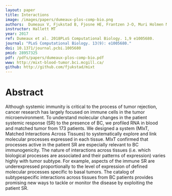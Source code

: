 ```yaml
---
layout: paper
title: Interactions 
image: /images/papers/dumeaux-plos-comp-bio.png
authors:  Dumeaux V, Fjukstad B, Fjosne HE, Frantzen J-O, Muri Holmen M, Rodegerdts E, Schlichting E, Børresen-Dale A-L, Ailo Bongo L, Lund E, Hallett MT
instructor: Hallett MT
year: 2017
ref: Dumeaux et al. 2018PLoS Computational Biology. 1,9 e1005680.
journal: "PLoS Computational Biology. 13(9): e1005680."
doi: 10.1371/journal.pcbi.1005680
pmid: 28957325
pdf: /pdfs/papers/dumeaux-plos-comp-bio.pdf
www: http://mixt-blood-tumor.bci.mcgill.ca/
github: http://github.com/fjukstad/mixt
---
```



# Abstract
Although systemic immunity is critical to the process of tumor rejection, cancer research has
largely focused on immune cells in the tumor microenvironment. To understand molecular
changes in the patient systemic response (SR) to the presence of BC, we profiled RNA in
blood and matched tumor from 173 patients. We designed a system (MIxT, Matched Interactions
Across Tissues) to systematically explore and link molecular processes expressed
in each tissue. MIxT confirmed that processes active in the patient SR are especially relevant
to BC immunogenicity. The nature of interactions across tissues (i.e. which biological
processes are associated and their patterns of expression) varies highly with tumor subtype.
For example, aspects of the immune SR are underexpressed proportionally to the level of
expression of defined molecular processes specific to basal tumors. The catalog of subtypespecific
interactions across tissues from BC patients provides promising new ways to tackle
or monitor the disease by exploiting the patient SR.
